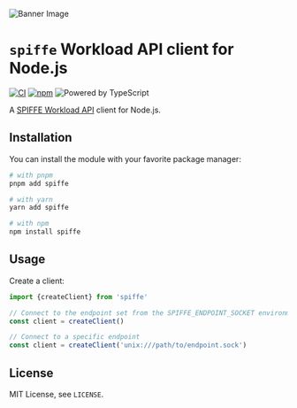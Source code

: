 ![Banner Image](./support/banner.jpg)

# `spiffe` Workload API client for Node.js

[![CI](https://github.com/depot/node-spiffe/actions/workflows/ci.yml/badge.svg)](https://github.com/depot/node-spiffe/actions/workflows/ci.yml)
[![npm](https://img.shields.io/npm/v/spiffe.svg)](https://www.npmjs.com/package/spiffe)
![Powered by TypeScript](https://img.shields.io/badge/powered%20by-typescript-blue.svg)

A [SPIFFE Workload API](https://github.com/spiffe/spiffe/blob/main/standards/SPIFFE_Workload_API.md) client for Node.js.

## Installation

You can install the module with your favorite package manager:

```bash
# with pnpm
pnpm add spiffe

# with yarn
yarn add spiffe

# with npm
npm install spiffe
```

## Usage

Create a client:

```typescript
import {createClient} from 'spiffe'

// Connect to the endpoint set from the SPIFFE_ENDPOINT_SOCKET environment variable
const client = createClient()

// Connect to a specific endpoint
const client = createClient('unix:///path/to/endpoint.sock')
```

## License

MIT License, see `LICENSE`.
